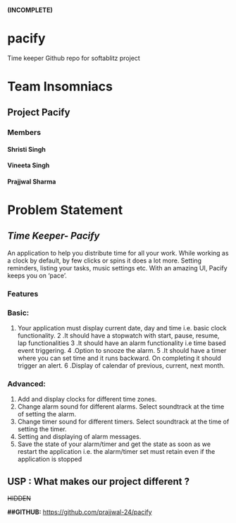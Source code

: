 #### (INCOMPLETE)

# pacify
Time keeper Github repo for softablitz project
# Team Insomniacs
## Project Pacify
### Members
#### Shristi Singh 
#### Vineeta Singh
#### Prajjwal Sharma
# Problem Statement
 ## _Time Keeper- Pacify_
An application to help you distribute time for all your work. While working as  a clock by default, by few clicks or spins it does a lot more. Setting reminders, listing your tasks, music settings etc. With an amazing UI, Pacify keeps you on ‘pace’.
### Features
### Basic:
1. Your application must display current date, day and time i.e. basic clock functionality.
2 .It should have a stopwatch with start, pause, resume, lap functionalities
3 .It should have an alarm functionality i.e time based event triggering.
4 .Option to snooze the alarm. 
5 .It should have a timer where you can set time and it runs backward. On completing it should trigger an alert.
6 .Display of calendar of previous, current, next month.
### Advanced:
1. Add and display clocks for different time zones. 
2. Change alarm sound for different alarms. Select soundtrack at the time of setting the alarm. 
3. Change timer sound for different timers. Select soundtrack at the time of setting the timer. 
4. Setting and displaying of alarm messages.
5. Save the state of your alarm/timer and get the state as soon as we restart the application i.e. the alarm/timer set must retain even if the application is stopped

## USP :  What makes our project different ?
~~HIDDEN~~

__##GITHUB:__
https://github.com/prajjwal-24/pacify



